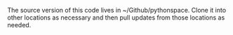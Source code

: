 The source version of this code lives in ~/Github/pythonspace.
Clone it into other locations as necessary and then pull updates from those locations as needed.
